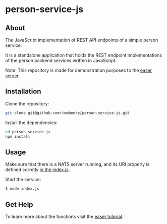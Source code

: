 person-service-js
=================

## About

The JavaScript implementation of REST API endpoints of a simple person service.

It is a standalone application that holds the REST endpoint implementations of the person backend services written in JavaScript.

Note: This repository is made for demonstration purposes to the [easer server](http://github.com/tombenke/easer).

## Installation

Clone the repository:

```bash
git clone git@github.com:tombenke/person-service-js.git
```

Install the dependencies:

```bash
cd person-service-js
npm install
```

## Usage

Make sure that there is a NATS server running, and its URI properly is defined corretly [in the index.js](https://github.com/tombenke/person-service-js/blob/038cb5d3155703fafd4753bdfa0bf765ed69b34d/index.js#L188).

Start the service:

```bash
$ node index.js

```

## Get Help

To learn more about the functions visit the [easer tutorial](http://tombenke.github.io/easer/tutorial-1).

